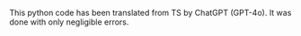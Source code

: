 This python code has been translated from TS by ChatGPT (GPT-4o). It was done with only negligible errors.